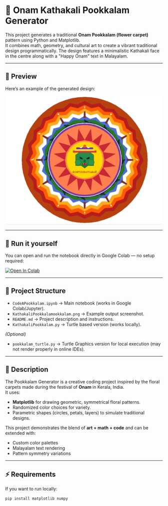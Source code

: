 # 🌸 Onam Kathakali Pookkalam Generator

This project generates a traditional **Onam Pookkalam (flower carpet)** pattern using Python and Matplotlib.  
It combines math, geometry, and cultural art to create a vibrant traditional design programmatically. The design features a minimalistic Kathakali face in the centre along with a "Happy Onam" text in Malayalam.

---

## 📸 Preview
Here’s an example of the generated design:

![Pookkalam](KathakaliPookkalam.png)

---

## 🚀 Run it yourself
You can open and run the notebook directly in Google Colab — no setup required:

[![Open In Colab](https://colab.research.google.com/assets/colab-badge.svg)](https://colab.research.google.com/github/n4kulcodes/code-a-pookkalam/blob/main/CodeAPookkalam.ipynb)

---

## 📂 Project Structure
- `CodeAPookkalam.ipynb` → Main notebook (works in Google Colab/Jupyter).
- `KathakaliPookkalamookkalam.png` → Example output screenshot.
- `README.md` → Project description and instructions.
-  `KathakaliPookkalam.py` → Turtle based version (works locally).

*(Optional)*  
- `pookkalam_turtle.py` → Turtle Graphics version for local execution (may not render properly in online IDEs).

---

## 📝 Description
The Pookkalam Generator is a creative coding project inspired by the floral carpets made during the festival of **Onam** in Kerala, India.  
It uses:
- **Matplotlib** for drawing geometric, symmetrical floral patterns.
- Randomized color choices for variety.
- Parametric shapes (circles, petals, layers) to simulate traditional designs.

This project demonstrates the blend of **art + math + code** and can be extended with:
- Custom color palettes
- Malayalam text rendering
- Pattern symmetry variations

---

## ⚡ Requirements
If you want to run locally:
```bash
pip install matplotlib numpy
